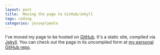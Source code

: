 ```yaml
---
layout: post
title:  Moving the page to GitHub/Jekyll
tags: coding
categories: jesseplymale
---
```


I've moved my page to be hosted on [GitHub](http://www.github.com).
It's a static site, compiled via [Jekyll](http://www.jekyllrb.com).
You can check out the page in its uncompiled form at
[my personal GitHub repo](https://github.com/jesseplymale/jesseplymale.github.io).
